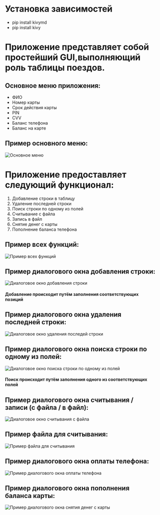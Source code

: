 # **Установка зависимостей**
   * pip install kivymd
   * pip install kivy

# Приложение представляет собой простейший GUI,выполняющий роль таблицы поездов.

## **Основное меню приложения:**
* ФИО
* Номер карты
* Срок действия карты
* PIN
* CVV
* Баланс телефона
* Баланс на карте


## **Пример основного меню:**

![Основное меню](https://github.com/sv1atsk1/POISlabs/blob/main/POISlab4/Screenshots%20for%20demonstration/Menu.png)

# Приложение предоставляет следующий функционал:
1. Добавление строки в таблицу
2. Удаление последней строки
3. Поиск строки по одному из полей
4. Считывание с файла
5. Запись в файл
6. Снятие денег с карты
7. Пополнение баланса телефона

## **Пример всех функций:**
![Пример всех функций](https://github.com/sv1atsk1/POISlabs/blob/main/POISlab4/Screenshots%20for%20demonstration/all_functions.png)

## **Пример диалогового окна добавления строки:** 
![Диалоговое окно добавления строки](https://github.com/sv1atsk1/POISlabs/blob/main/POISlab4/Screenshots%20for%20demonstration/new_string.png)

#### Добавление происходит путём заполнения соответствующих позиций 

## **Пример диалогового окна удаления последней строки:**
![Диалоговое окно удаления последей строки](https://github.com/sv1atsk1/POISlabs/blob/main/POISlab4/Screenshots%20for%20demonstration/delete_last_row.png)

## **Пример диалогового окна поиска строки по одному из полей:**
![Диалоговое окно поиска строки по одному из полей](https://github.com/sv1atsk1/POISlabs/blob/main/POISlab4/Screenshots%20for%20demonstration/search_for_string.png)

#### Поиск происходит путём заполнения одного из соответствующих полей

## **Пример диалогового окна считывания / записи (с файла / в файл):**
![Диалоговое окно считывания с файла](https://github.com/sv1atsk1/POISlabs/blob/main/POISlab4/Screenshots%20for%20demonstration/file_read_write.png)

## **Пример файла для считывания:**
![Пример файла для считывания](https://github.com/sv1atsk1/POISlabs/blob/main/POISlab4/Screenshots%20for%20demonstration/table_info.png)

## **Пример диалогового окна оплаты телефона:**
![Пример диалогового окна оплаты телефона](https://github.com/sv1atsk1/POISlabs/blob/main/POISlab4/Screenshots%20for%20demonstration/phone_pay.png)

## **Пример диалогового окна пополнения баланса карты:**
![Пример диалогового окна снятия денег с карты](https://github.com/sv1atsk1/POISlabs/blob/main/POISlab4/Screenshots%20for%20demonstration/withdraw.png)
